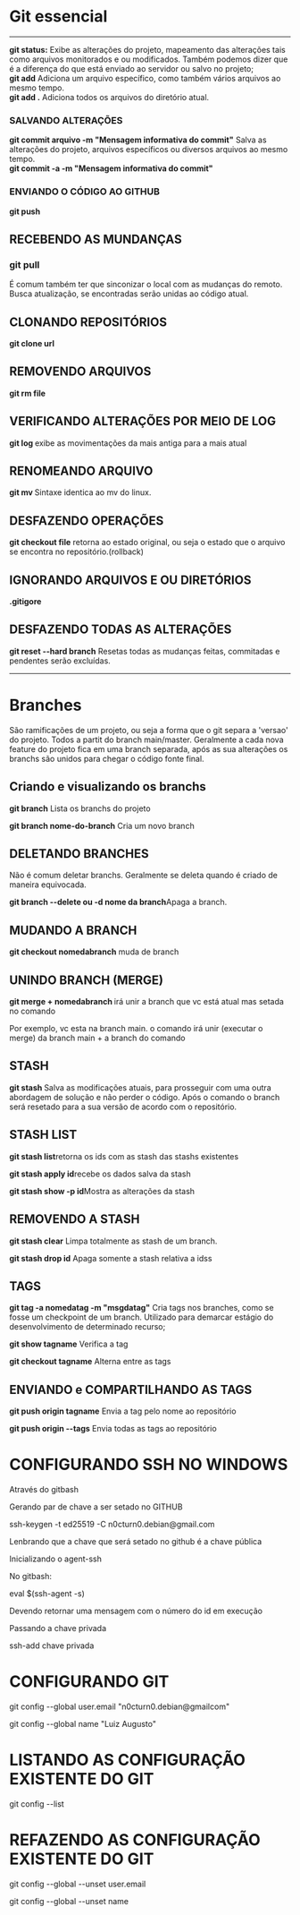 <h1>Git essencial</h1>
<hr>
<b>git status:</b> Exibe as alterações do projeto, mapeamento das alterações tais como arquivos monitorados e ou modificados. Também podemos dizer que é a diferença do que está enviado ao servidor ou salvo no projeto;
<br>
<b>git add</b> Adiciona um arquivo  específico, como também vários arquivos ao mesmo tempo.<br>
<b>git add .</b> Adiciona todos os arquivos do diretório atual.<br>
<h3>SALVANDO ALTERAÇÕES</h3>
<b>git commit arquivo -m "Mensagem informativa do commit"</b>  Salva as alterações do projeto, arquivos específicos ou diversos arquivos ao mesmo tempo.<br>
<b>git commit -a -m "Mensagem informativa do commit"</b>
<h3>ENVIANDO O CÓDIGO AO GITHUB</h3>
<b>git push</b> 
<h2>RECEBENDO AS MUNDANÇAS</H2>
<h3>git pull</h3>É comum também ter que sinconizar o local com as mudanças do remoto. Busca atualização, se encontradas serão unidas ao código atual.
<h2>CLONANDO REPOSITÓRIOS</H2>
<b>git clone url</b>
<h2>REMOVENDO ARQUIVOS</H2>
<b>git rm file</b>
<h2>VERIFICANDO ALTERAÇÕES POR MEIO DE LOG</H2>
<b> git log </b> exibe as movimentações da mais antiga para a mais atual
<h2>RENOMEANDO ARQUIVO</H2>
<b>git mv </b> Sintaxe identica ao mv do linux.
<h2>DESFAZENDO OPERAÇÕES</h2>
<b>git checkout file</b> retorna ao estado original, ou seja o estado que o arquivo se encontra no repositório.(rollback)
<h2>IGNORANDO ARQUIVOS E OU DIRETÓRIOS</h2>
<b>.gitigore</b>
<h2>DESFAZENDO TODAS AS ALTERAÇÕES</h2>
<b>git reset --hard branch</b> Resetas todas as mudanças feitas, commitadas e pendentes serão excluídas.
<hr>
<h1>Branches</h1>
<p>São ramificações de um projeto, ou seja a forma que o git separa a 'versao' do projeto. Todos a partit do branch main/master. Geralmente a cada nova feature do projeto fica em uma branch separada, após as sua alterações os branchs são unidos para chegar o código fonte final.</p>
<h2>Criando e visualizando os branchs</h2>
<p><b>git branch</b> Lista os branchs do projeto</p>
<p><b>git branch nome-do-branch</b> Cria um novo branch</p>
<h2>DELETANDO BRANCHES</h2>
<p>Não é comum deletar branchs. Geralmente se deleta quando é criado de maneira equivocada.</p>
<p><b>git branch --delete ou -d nome da branch</b>Apaga a branch.</p>
<h2>MUDANDO A BRANCH</h2>
<p><b>git checkout nomedabranch</b> muda de branch</p>
<h2>UNINDO  BRANCH (MERGE)</h2>
<p><b>git merge + nomedabranch </b> irá unir a branch que vc está atual mas setada no comando</p>
<p>Por exemplo, vc esta na branch main. o comando irá unir (executar o merge) da branch main + a branch do comando</p>
<h2>STASH</h2>
<p><b>git stash </b> Salva as modificações atuais, para prosseguir com uma outra abordagem de solução e não perder o código. Após o comando o branch será resetado para a sua versão de acordo com o repositório.</p>
<h2>STASH LIST</h2>
<p><b>git stash list</b>retorna os ids com as stash das stashs existentes</p>
<p><b>git stash apply id</b>recebe os dados salva da stash</p>
<p><b>git stash show -p id</b>Mostra as alterações da stash</p>
<h2>REMOVENDO A STASH</h2>
<p><b>git stash clear</b> Limpa totalmente as stash de um branch.</p>
<p><b>git stash drop id</b> Apaga somente a stash relativa a idss</p>
<h2>TAGS</h2>
<p><b>git tag -a nomedatag -m "msgdatag"</b> Cria tags nos branches, como se fosse um checkpoint de um branch. Utilizado para demarcar estágio do desenvolvimento de determinado recurso;</p>
<p><b>git show tagname</b> Verifica a tag</p>
<p><b>git checkout tagname</b> Alterna entre as tags</p>
<h2>ENVIANDO e COMPARTILHANDO AS TAGS</h2>
<p><b>git push origin tagname</b> Envia a tag pelo nome ao repositório</p>
<p><b>git push origin --tags</b> Envia todas as tags ao repositório</p>

<h1>CONFIGURANDO SSH NO WINDOWS</h1>
<p>Através do gitbash</p>
<p>Gerando par de chave a ser setado no GITHUB</p>
<p>ssh-keygen -t ed25519 -C n0cturn0.debian@gmail.com</p>
<p>Lenbrando que a chave que será setado no github é a chave pública</p>
<p>Inicializando o agent-ssh</p>
<p>No gitbash:</p>
<p>eval $(ssh-agent -s)</p>
<p>Devendo retornar uma mensagem com o número do id em execução</p>
<p>Passando a chave privada </p>
<p>ssh-add chave privada</p>

<h1>CONFIGURANDO GIT</h1>
<p>git config --global user.email "n0cturn0.debian@gmailcom"</p>
<p>git config --global name "Luiz Augusto"</p>

<h1>LISTANDO AS CONFIGURAÇÃO EXISTENTE DO GIT</h1>
<p>git config --list </p>

<h1>REFAZENDO AS CONFIGURAÇÃO EXISTENTE DO GIT</h1>

<p>git config --global --unset user.email</p>
<p>git config --global --unset name </p>









